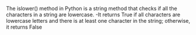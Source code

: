 The islower() method in Python is a string method that checks if all the characters in a string are lowercase. -It returns True if all characters are lowercase letters and there is at least one character in the string; otherwise, it returns False
